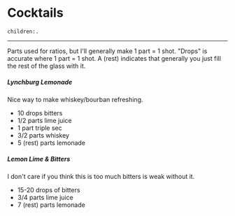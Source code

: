 # Cocktails
```query
children:.
```
---

Parts used for ratios, but I'll generally make 1 part = 1 shot. "Drops" is accurate where 1 part = 1 shot. A (rest) indicates that generally you just fill the rest of the glass with it.

##### Lynchburg Lemonade
Nice way to make whiskey/bourban refreshing.
* 10 drops bitters
* 1/2 parts lime juice
* 1 part triple sec
* 3/2 parts whiskey
* 5 (rest) parts lemonade

##### Lemon Lime & Bitters
I don't care if you think this is too much bitters is weak without it.
* 15-20 drops of bitters
* 3/4 parts lime juice
* 7 (rest) parts lemonade
